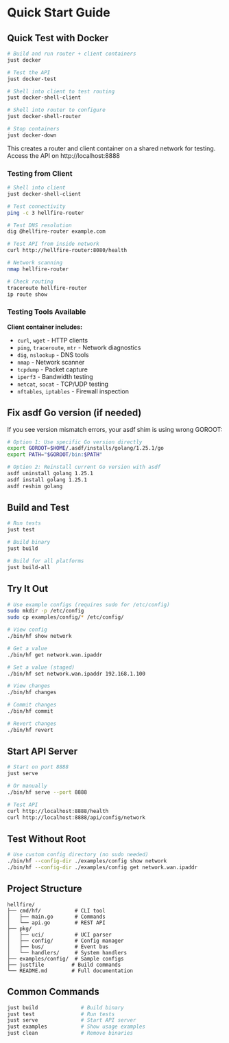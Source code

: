 # Quick Start Guide

## Quick Test with Docker

```bash
# Build and run router + client containers
just docker

# Test the API
just docker-test

# Shell into client to test routing
just docker-shell-client

# Shell into router to configure
just docker-shell-router

# Stop containers
just docker-down
```

This creates a router and client container on a shared network for testing. Access the API on http://localhost:8888

### Testing from Client

```bash
# Shell into client
just docker-shell-client

# Test connectivity
ping -c 3 hellfire-router

# Test DNS resolution
dig @hellfire-router example.com

# Test API from inside network
curl http://hellfire-router:8080/health

# Network scanning
nmap hellfire-router

# Check routing
traceroute hellfire-router
ip route show
```

### Testing Tools Available

**Client container includes:**
- `curl`, `wget` - HTTP clients
- `ping`, `traceroute`, `mtr` - Network diagnostics
- `dig`, `nslookup` - DNS tools
- `nmap` - Network scanner
- `tcpdump` - Packet capture
- `iperf3` - Bandwidth testing
- `netcat`, `socat` - TCP/UDP testing
- `nftables`, `iptables` - Firewall inspection

## Fix asdf Go version (if needed)

If you see version mismatch errors, your asdf shim is using wrong GOROOT:

```bash
# Option 1: Use specific Go version directly
export GOROOT=$HOME/.asdf/installs/golang/1.25.1/go
export PATH="$GOROOT/bin:$PATH"

# Option 2: Reinstall current Go version with asdf
asdf uninstall golang 1.25.1
asdf install golang 1.25.1
asdf reshim golang
```

## Build and Test

```bash
# Run tests
just test

# Build binary
just build

# Build for all platforms
just build-all
```

## Try It Out

```bash
# Use example configs (requires sudo for /etc/config)
sudo mkdir -p /etc/config
sudo cp examples/config/* /etc/config/

# View config
./bin/hf show network

# Get a value
./bin/hf get network.wan.ipaddr

# Set a value (staged)
./bin/hf set network.wan.ipaddr 192.168.1.100

# View changes
./bin/hf changes

# Commit changes
./bin/hf commit

# Revert changes
./bin/hf revert
```

## Start API Server

```bash
# Start on port 8888
just serve

# Or manually
./bin/hf serve --port 8888

# Test API
curl http://localhost:8888/health
curl http://localhost:8888/api/config/network
```

## Test Without Root

```bash
# Use custom config directory (no sudo needed)
./bin/hf --config-dir ./examples/config show network
./bin/hf --config-dir ./examples/config get network.wan.ipaddr
```

## Project Structure

```
hellfire/
├── cmd/hf/           # CLI tool
│   ├── main.go       # Commands
│   └── api.go        # REST API
├── pkg/
│   ├── uci/          # UCI parser
│   ├── config/       # Config manager
│   ├── bus/          # Event bus
│   └── handlers/     # System handlers
├── examples/config/  # Sample configs
├── justfile         # Build commands
└── README.md        # Full documentation
```

## Common Commands

```bash
just build              # Build binary
just test               # Run tests
just serve              # Start API server
just examples           # Show usage examples
just clean              # Remove binaries
```
